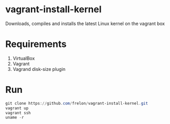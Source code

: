 # vagrant-install-kernel
Downloads, compiles and installs the latest Linux kernel on the vagrant box

# Requirements

1. VirtualBox
2. Vagrant
3. Vagrand disk-size plugin

# Run

```powershell
git clone https://github.com/frelon/vagrant-install-kernel.git
vagrant up
vagrant ssh
uname -r
```
